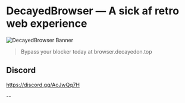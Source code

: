 
# DecayedBrowser — A sick af retro web experience

![DecayedBrowser Banner](../DecayedBrowser/grim.png)

> Bypass your blocker today at browser.decayedon.top


## Discord 
https://discord.gg/AcJwQq7H

--


